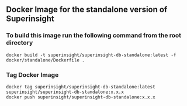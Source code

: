 ## Docker Image for the standalone version of Superinsight

### To build this image run the following command from the root directory
```
docker build -t superinsight/superinsight-db-standalone:latest -f docker/standalone/Dockerfile .
```

### Tag Docker Image
```
docker tag superinsight/superinsight-db-standalone:latest superinsight/superinsight-db-standalone:x.x.x
docker push superinsight/superinsight-db-standalone:x.x.x
```